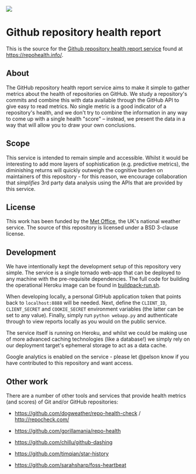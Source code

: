 ![](https://repohealth.info/static/img/heart.png)

# Github repository health report

This is the source for the [Github repository health report service](https://repohealth.info/) found at https://repohealth.info/.

## About

The GitHub repository health report service aims to make it simple to gather metrics about the health of repositories on GitHub.
We study a repository's commits and combine this with data available through the GitHub API to give easy to read metrics.
No single metric is a good indicator of a repository's health, and we don't try to combine the information in any way to come up with a single health "score" –
instead, we present the data in a way that will allow you to draw your own conclusions.

## Scope

This service is intended to remain simple and accessible.
Whilst it would be interesting to add more layers of sophistication (e.g. predictive metrics), the diminishing returns will quickly outweigh the cognitive
burden on maintainers of this repository - for this reason, we encourage collaboration that *simplifies* 3rd party data analysis using the APIs
that are provided by this service.

## License

This work has been funded by the [Met Office](https://www.metoffice.gov.uk/), the UK's national weather service.
The source of this repository is licensed under a BSD 3-clause license.

## Development

We have intentionally kept the development setup of this repository very simple.
The service is a single tornado web-app that can be deployed to any machine with the pre-requisite dependencies.
The full code for building the operational Heroku image can be found in [buildpack-run.sh](https://github.com/pelson/repohealth.info/blob/master/buildpack-run.sh).


When developing locally, a personal GitHub application token that points back to ```localhost:8888``` will be needed.
Next, define the ``CLIENT_ID``, ``CLIENT_SECRET`` and ``COOKIE_SECRET`` environment variables (the latter can be set to any value).
Finally, simply run ``python webapp.py`` and authenticate through to view reports locally as you would on the public service.


The service itself is running on Heroku, and whilst we could be making use of more advanced caching technologies (like a database!) we
simply rely on our deployment target's ephemeral storage to act as a data cache.


Google analytics is enabled on the service - please let @pelson know if you have contributed to this repository and want access.


## Other work

There are a number of other tools and services that provide health metrics (and scores) of Git and/or GitHub repositories:

 * https://github.com/dogweather/repo-health-check / http://repocheck.com/
 * https://github.com/gorillamania/repo-health
 * https://github.com/chillu/github-dashing
 * https://github.com/timqian/star-history

 * https://github.com/sarahsharp/foss-heartbeat
